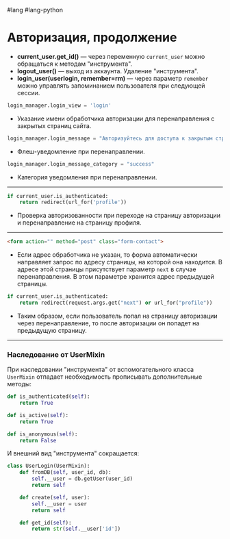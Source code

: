 #lang #lang-python  

# Авторизация, продолжение

- **current_user.get_id()** — через переменную `current_user` можно обращаться к методам "инструмента".
- **logout_user()** — выход из аккаунта. Удаление "инструмента".
- **login_user(userlogin, remember=rm)** — через параметр `remember` можно управлять запоминанием пользователя при следующей сессии.

```python
login_manager.login_view = 'login'
```
- Указание имени обработчика авторизации для перенаправления с закрытых страниц сайта.

```python
login_manager.login_message = "Авторизуйтесь для доступа к закрытым страницам"
```
- Флеш-уведомление при перенаправлении.

```python
login_manager.login_message_category = "success"
```
- Категория уведомления при перенаправлении.

---

```python
if current_user.is_authenticated:
    return redirect(url_for('profile'))
```
- Проверка авторизованности при переходе на страницу авторизации и перенаправление на страницу профиля.

---

```html
<form action="" method="post" class="form-contact">
```
- Если адрес обработчика не указан, то форма автоматически направляет запрос по адресу страницы, на которой она находится. В адресе этой страницы присутствует параметр `next` в случае перенаправления. В этом параметре хранится адрес предыдущей страницы.

```python
if current_user.is_authenticated:
    return redirect(request.args.get("next") or url_for("profile"))
```
- Таким образом, если пользователь попал на страницу авторизации через перенаправление, то после авторизации он попадет на предыдущую страницу.

---

### Наследование от UserMixin

При наследовании "инструмента" от вспомогательного класса `UserMixin` отпадает необходимость прописывать дополнительные методы:

```python
def is_authenticated(self):
    return True

def is_active(self):
    return True

def is_anonymous(self):
    return False
```

И внешний вид "инструмента" сокращается:

```python
class UserLogin(UserMixin):
    def fromDB(self, user_id, db):
        self.__user = db.getUser(user_id)
        return self

    def create(self, user):
        self.__user = user
        return self

    def get_id(self):
        return str(self.__user['id'])
```

